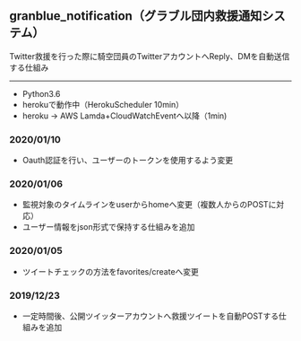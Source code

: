 ## granblue_notification（グラブル団内救援通知システム）

Twitter救援を行った際に騎空団員のTwitterアカウントへReply、DMを自動送信する仕組み

---
* Python3.6
* herokuで動作中（HerokuScheduler 10min）
* heroku -> AWS Lamda+CloudWatchEventへ以降（1min)

### 2020/01/10
* Oauth認証を行い、ユーザーのトークンを使用するよう変更

### 2020/01/06
* 監視対象のタイムラインをuserからhomeへ変更（複数人からのPOSTに対応）
* ユーザー情報をjson形式で保持する仕組みを追加

### 2020/01/05
* ツイートチェックの方法をfavorites/createへ変更

### 2019/12/23
* 一定時間後、公開ツイッターアカウントへ救援ツイートを自動POSTする仕組みを追加
